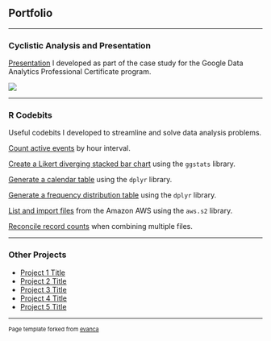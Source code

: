 ## Portfolio

---

### Cyclistic Analysis and Presentation

[Presentation](https://github.com/dtminnick/cyclistic/blob/main/inst/extdata/reference/Cyclistic%20Marketing%20Strategy%20Recommendations.pdf) I developed as part of the case study for the Google Data Analytics Professional Certificate program.

<img src="images/cylistic_presentation_image.png?raw=false"/>

---

### R Codebits

Useful codebits I developed to streamline and solve data analysis problems.

[Count active events](https://github.com/dtminnick/codebits/blob/main/R/count_by_hour_interval.md) by hour interval.

[Create a Likert diverging stacked bar chart](https://github.com/dtminnick/codebits/blob/main/R/likert_diverging_stacked_chart.md) using the `ggstats` library.

[Generate a calendar table](/portfolio/code/R/sample_page) using the `dplyr` library.

[Generate a frequency distribution table](https://github.com/dtminnick/codebits/blob/main/R/frequency_distribution_table.md) using the `dplyr` library.

[List and import files](/portfolio/code/R/sample_page) from the Amazon AWS using the `aws.s2` library.

[Reconcile record counts](https://github.com/dtminnick/codebits/blob/main/R/file_reconciliation.md) when combining multiple files.

---

### Other Projects

- [Project 1 Title](http://example.com/)
- [Project 2 Title](http://example.com/)
- [Project 3 Title](http://example.com/)
- [Project 4 Title](http://example.com/)
- [Project 5 Title](http://example.com/)

---

<p style="font-size:11px">Page template forked from <a href="https://github.com/evanca/quick-portfolio">evanca</a></p>
<!-- Remove above link if you don't want to attibute -->
